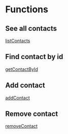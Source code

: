 # Functions

## See all contacts

[listContacts](https://ibb.co/wrdzvd8)

## Find contact by id

[getContactById](https://ibb.co/ZfWD9yx)

## Add contact

[addContact](https://ibb.co/nrSg8sg)

## Remove contact

[removeContact](https://ibb.co/px1QMJL)
